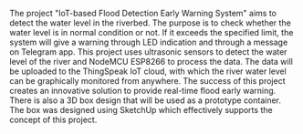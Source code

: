 The project "IoT-based Flood Detection Early Warning System" aims to detect the water level in the riverbed. The purpose is to check whether the water level is in normal condition or not. If it exceeds the specified limit, the system will give a warning through LED indication and through a message on Telegram app. This project uses ultrasonic sensors to detect the water level of the river and NodeMCU ESP8266 to process the data. The data will be uploaded to the ThingSpeak IoT cloud, with which the river water level can be graphically monitored from anywhere. The success of this project creates an innovative solution to provide real-time flood early warning.
There is also a 3D box design that will be used as a prototype container. The box was designed using SketchUp which effectively supports the concept of this project. 